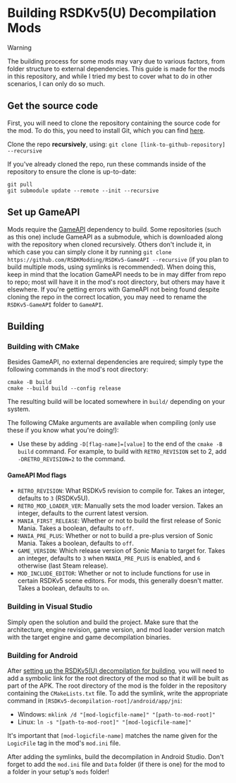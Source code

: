 # Building RSDKv5(U) Decompilation Mods

> [!WARNING]
> The building process for some mods may vary due to various factors, from folder structure to external dependencies. This guide is made for the mods in this repository, and while I tried my best to cover what to do in other scenarios, I can only do so much.

## Get the source code
First, you will need to clone the repository containing the source code for the mod. To do this, you need to install Git, which you can find [here](https://git-scm.com/downloads).

Clone the repo **recursively**, using:
`git clone [link-to-github-repository] --recursive`

If you've already cloned the repo, run these commands inside of the repository to ensure the clone is up-to-date:
```
git pull
git submodule update --remote --init --recursive
```

## Set up GameAPI
Mods require the [GameAPI](https://github.com/RSDKModding/RSDKv5-GameAPI) dependency to build.
Some repositories (such as this one) include GameAPI as a submodule, which is downloaded along with the repository when cloned recursively. Others don't include it, in which case you can simply clone it by running `git clone https://github.com/RSDKModding/RSDKv5-GameAPI --recursive` (if you plan to build multiple mods, using symlinks is recommended). When doing this, keep in mind that the location GameAPI needs to be in may differ from repo to repo; most will have it in the mod's root directory, but others may have it elsewhere. If you're getting errors with GameAPI not being found despite cloning the repo in the correct location, you may need to rename the `RSDKv5-GameAPI` folder to `GameAPI`.

## Building

### Building with CMake
Besides GameAPI, no external dependencies are required; simply type the following commands in the mod's root directory:
```
cmake -B build
cmake --build build --config release
```

The resulting build will be located somewhere in `build/` depending on your system.

The following CMake arguments are available when compiling (only use these if you know what you're doing!):
- Use these by adding `-D[flag-name]=[value]` to the end of the `cmake -B build` command. For example, to build with `RETRO_REVISION` set to 2, add `-DRETRO_REVISION=2` to the command.

#### GameAPI Mod flags
- `RETRO_REVISION`: What RSDKv5 revision to compile for. Takes an integer, defaults to `3` (RSDKv5U).
- `RETRO_MOD_LOADER_VER`: Manually sets the mod loader version. Takes an integer, defaults to the current latest version.
- `MANIA_FIRST_RELEASE`: Whether or not to build the first release of Sonic Mania. Takes a boolean, defaults to `off`.
- `MANIA_PRE_PLUS`: Whether or not to build a pre-plus version of Sonic Mania. Takes a boolean, defaults to `off`.
- `GAME_VERSION`: Which release version of Sonic Mania to target for. Takes an integer, defaults to `3` when `MANIA_PRE_PLUS` is enabled, and `6` otherwise (last Steam release).
- `MOD_INCLUDE_EDITOR`: Whether or not to include functions for use in certain RSDKv5 scene editors. For mods, this generally doesn't matter. Takes a boolean, defaults to `on`.

### Building in Visual Studio
Simply open the solution and build the project. Make sure that the architecture, engine revision, game version, and mod loader version match with the target engine and game decompilation binaries.

### Building for Android
After [setting up the RSDKv5(U) decompilation for building](https://github.com/Rubberduckycooly/RSDKv5-Decompilation#how-to-build), you will need to add a symbolic link for the root directory of the mod so that it will be built as part of the APK. The root directory of the mod is the folder in the repository containing the `CMakeLists.txt` file. To add the symlink, write the appropriate command in `[RSDKv5-decompilation-root]/android/app/jni`:
  * Windows: `mklink /d "[mod-logicfile-name]" "[path-to-mod-root]"`
  * Linux: `ln -s "[path-to-mod-root]" "[mod-logicfile-name]"`

It's important that `[mod-logicfile-name]` matches the name given for the `LogicFile` tag in the mod's `mod.ini` file.

After adding the symlinks, build the decompilation in Android Studio. Don't forget to add the `mod.ini` file and `Data` folder (if there is one) for the mod to a folder in your setup's `mods` folder!
